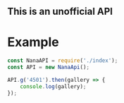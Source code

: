 ## This is an unofficial API

# Example
```js
const NanaAPI = require('./index');
const API = new NanaApi();

API.g('4501').then(gallery => {
    console.log(gallery);
});
```
